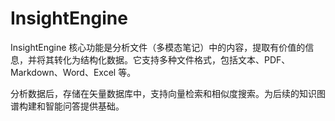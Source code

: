 # InsightEngine

InsightEngine 核心功能是分析文件（多模态笔记）中的内容，提取有价值的信息，并将其转化为结构化数据。它支持多种文件格式，包括文本、PDF、Markdown、Word、Excel 等。

分析数据后，存储在矢量数据库中，支持向量检索和相似度搜索。为后续的知识图谱构建和智能问答提供基础。
